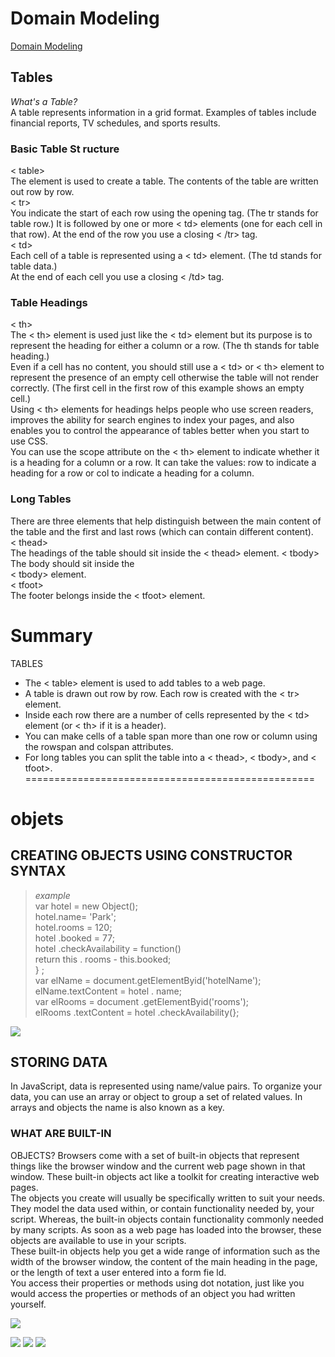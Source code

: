 # Domain Modeling  

[Domain Modeling](https://github.com/codefellows/domain_modeling.git "Domain Modeling")

## Tables
*What's a Table?*    
A table represents information in a grid format.
Examples of tables include financial reports, TV
schedules, and sports results.  

### Basic Table St ructure   
< table>   
The <table> element is used
to create a table. The contents
of the table are written out row
by row.   
< tr>   
You indicate the start of each
row using the opening <tr> tag.
(The tr stands for table row.)
It is followed by one or more
< td> elements (one for each cell
in that row).
At the end of the row you use a
closing < /tr> tag.     
< td>   
Each cell of a table is
represented using a < td>
element. (The td stands for
table data.)     
At the end of each cell you use a
closing < /td> tag.     

### Table Headings    
< th>   
The < th> element is used just
like the < td> element but its
purpose is to represent the
heading for either a column or
a row. (The th stands for table
heading.)   
Even if a cell has no content,
you should still use a < td> or
< th> element to represent
the presence of an empty cell
otherwise the table will not
render correctly. (The first cell
in the first row of this example
shows an empty cell.)   
Using < th> elements for
headings helps people who
use screen readers, improves
the ability for search engines
to index your pages, and also
enables you to control the
appearance of tables better
when you start to use CSS.    
You can use the scope attribute
on the < th> element to indicate
whether it is a heading for a
column or a row. It can take the
values: row to indicate a heading
for a row or col to indicate a
heading for a column.     

### Long Tables    
There are three elements that
help distinguish between the
main content of the table and
the first and last rows (which can
contain different content).     
< thead>   
The headings of the table should
sit inside the < thead> element.
< tbody>   
The body should sit inside the   
< tbody> element.   
< tfoot>   
The footer belongs inside the
< tfoot> element.   


# Summary   
TABLES  
* The < table> element is used to add tables to a web
page.   
* A table is drawn out row by row. Each row is created
with the < tr> element.  
* Inside each row there are a number of cells
represented by the < td> element (or < th> if it is a
header).  
* You can make cells of a table span more than one row
or column using the rowspan and colspan attributes.   
* For long tables you can split the table into a < thead>,
< tbody>, and < tfoot>.  
==================================================

# objets

## CREATING OBJECTS USING CONSTRUCTOR SYNTAX   
> *example*  
> var hotel = new Object();   
hotel.name= 'Park';   
hotel.rooms = 120;   
hotel .booked = 77;   
hotel .checkAvailability = function()   
return this . rooms - this.booked;   
} ;  
var elName = document.getElementByid('hotelName');   
elName.textContent = hotel . name;   
var elRooms = document .getElementByid('rooms');   
elRooms .textContent = hotel .checkAvailability(};       



![](https://github.com/ammarib/reading-notes201/blob/main/images/jsobj.PNG?raw=true)  
## STORING DATA   
In JavaScript, data is represented using name/value pairs.
To organize your data, you can use an array or object to group a set of
related values. In arrays and objects the name is also known as a key.   

### WHAT ARE BUILT-IN
OBJECTS?
Browsers come with a set of built-in objects that represent things like the
browser window and the current web page shown in that window. These
built-in objects act like a toolkit for creating interactive web pages.      
The objects you create will usually be specifically
written to suit your needs. They model the data
used within, or contain functionality needed by,
your script. Whereas, the built-in objects contain
functionality commonly needed by many scripts.
As soon as a web page has loaded into the browser,
these objects are available to use in your scripts.      
These built-in objects help you get a wide range
of information such as the width of the browser
window, the content of the main heading in the page,
or the length of text a user entered into a form fie ld.     
You access their properties or methods using dot
notation, just like you would access the properties or
methods of an object you had written yourself.     



![](https://github.com/ammarib/reading-notes201/blob/main/images/brwsrobj.PNG?raw=true)

![](https://github.com/ammarib/reading-notes201/blob/main/images/brwsr.PNG?raw=true)
![](https://github.com/ammarib/reading-notes201/blob/main/images/objexm.PNG?raw=true)
![](https://github.com/ammarib/reading-notes201/blob/main/images/objexm.PNG?raw=true)  

 





